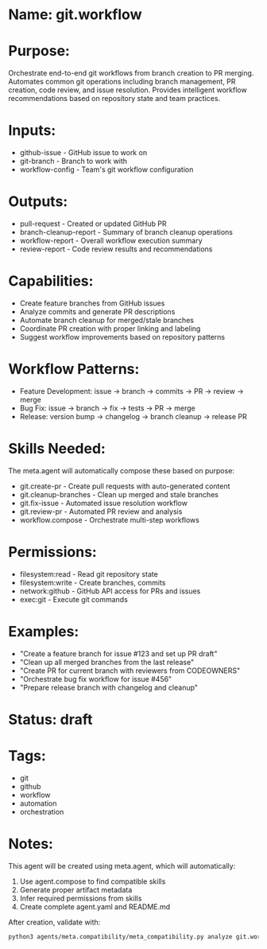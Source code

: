 # Name: git.workflow

# Purpose:
Orchestrate end-to-end git workflows from branch creation to PR merging. Automates common git operations including branch management, PR creation, code review, and issue resolution. Provides intelligent workflow recommendations based on repository state and team practices.

# Inputs:
- github-issue - GitHub issue to work on
- git-branch - Branch to work with
- workflow-config - Team's git workflow configuration

# Outputs:
- pull-request - Created or updated GitHub PR
- branch-cleanup-report - Summary of branch cleanup operations
- workflow-report - Overall workflow execution summary
- review-report - Code review results and recommendations

# Capabilities:
- Create feature branches from GitHub issues
- Analyze commits and generate PR descriptions
- Automate branch cleanup for merged/stale branches
- Coordinate PR creation with proper linking and labeling
- Suggest workflow improvements based on repository patterns

# Workflow Patterns:
- Feature Development: issue → branch → commits → PR → review → merge
- Bug Fix: issue → branch → fix → tests → PR → merge
- Release: version bump → changelog → branch cleanup → release PR

# Skills Needed:
The meta.agent will automatically compose these based on purpose:
- git.create-pr - Create pull requests with auto-generated content
- git.cleanup-branches - Clean up merged and stale branches
- git.fix-issue - Automated issue resolution workflow
- git.review-pr - Automated PR review and analysis
- workflow.compose - Orchestrate multi-step workflows

# Permissions:
- filesystem:read - Read git repository state
- filesystem:write - Create branches, commits
- network:github - GitHub API access for PRs and issues
- exec:git - Execute git commands

# Examples:
- "Create a feature branch for issue #123 and set up PR draft"
- "Clean up all merged branches from the last release"
- "Create PR for current branch with reviewers from CODEOWNERS"
- "Orchestrate bug fix workflow for issue #456"
- "Prepare release branch with changelog and cleanup"

# Status: draft

# Tags:
- git
- github
- workflow
- automation
- orchestration

# Notes:
This agent will be created using meta.agent, which will automatically:
1. Use agent.compose to find compatible skills
2. Generate proper artifact metadata
3. Infer required permissions from skills
4. Create complete agent.yaml and README.md

After creation, validate with:
```bash
python3 agents/meta.compatibility/meta_compatibility.py analyze git.workflow
```
